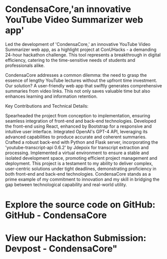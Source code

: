 # CondensaCore,'an innovative YouTube Video Summarizer web app'

Led the development of 'CondensaCore,' an innovative YouTube Video Summarizer web app, as a highlight project at ConUHacks - a demanding 24-hour hackathon challenge. This tool represents a breakthrough in digital efficiency, catering to the time-sensitive needs of students and professionals alike.

CondensaCore addresses a common dilemma: the need to grasp the essence of lengthy YouTube lectures without the upfront time investment. Our solution? A user-friendly web app that swiftly generates comprehensive summaries from video links. This not only saves valuable time but also enhances learning and information retention.

Key Contributions and Technical Details:

Spearheaded the project from conception to implementation, ensuring seamless integration of front-end and back-end technologies.
Developed the front-end using React, enhanced by Bootstrap for a responsive and intuitive user interface.
Integrated OpenAI's GPT-4 API, leveraging its advanced capabilities to produce accurate and coherent summaries.
Crafted a robust back-end with Python and Flask server, incorporating the 'youtube-transcript-api 0.6.2' by Jdepoix for transcript extraction and processing.
Implemented a virtual environment to ensure a stable and isolated development space, promoting efficient project management and deployment.
This project is a testament to my ability to deliver complex, user-centric solutions under tight deadlines, demonstrating proficiency in both front-end and back-end technologies. CondensaCore stands as a prime example of my commitment to innovation and my skill in bridging the gap between technological capability and real-world utility.

# Explore the source code on GitHub: GitHub - CondensaCore
# View our Hackathon Submission: Devpost - CondensaCore"

